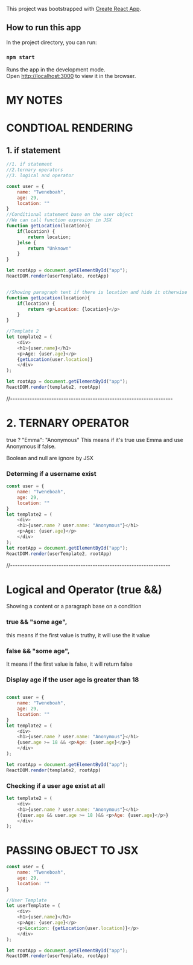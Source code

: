This project was bootstrapped with [Create React App](https://github.com/facebook/create-react-app).

## How to run this app

In the project directory, you can run:

### `npm start`

Runs the app in the development mode.<br>
Open [http://localhost:3000](http://localhost:3000) to view it in the browser.

# MY NOTES
# CONDTIOAL RENDERING
## 1. if statement
```javascript
//1. if statement
//2.ternary operators
//3. logical and operator

const user = {
    name: "Tweneboah",
    age: 29,
    location: ""
}
//Conditional statement base on the user object
//We can call function expresion in JSX
function getLocation(location){
    if(location) {
        return location;
    }else {
        return "Unknown"
    }
}

let rootApp = document.getElementById("app");
ReactDOM.render(userTemplate, rootApp)


//Showing paragraph text if there is location and hide it otherwise
function getLocation(location){
    if(location) {
        return <p>Location: {location}</p>
    }
}

//Template 2
let template2 = (
    <div>
    <h1>{user.name}</h1>
    <p>Age: {user.age}</p>
    {getLocation(user.location)}
    </div>
);

let rootApp = document.getElementById("app");
ReactDOM.render(template2, rootApp)
```
//-------------------------------------------------------------------

# 2. TERNARY OPERATOR
true ? "Emma": "Anonymous" This means if it's true use Emma and use Anonymous if false.

Boolean and null are ignore by JSX
### Determing if a username exist

```javascript
const user = {
    name: "Tweneboah",
    age: 29,
    location: ""
}
let template2 = (
    <div>
    <h1>{user.name ? user.name: "Anonymous"}</h1>
    <p>Age: {user.age}</p>
    </div>
);
let rootApp = document.getElementById("app");
ReactDOM.render(userTemplate2, rootApp)
```
//------------------------------------------------------------------

# Logical and Operator (true &&)
Showing a content or a paragraph base on a condition
### true && "some age", 
this means if the first value is truthy, it will use the it value

### false && "some age",
It means if the first value is false, it will return false

### Display age if the user age is greater than 18
```javascript

const user = {
    name: "Tweneboah",
    age: 29,
    location: ""
}
let template2 = (
    <div>
    <h1>{user.name ? user.name: "Anonymous"}</h1>
    {user.age >= 18 && <p>Age: {user.age}</p>}
    </div>
);

let rootApp = document.getElementById("app");
ReactDOM.render(template2, rootApp)
```
### Checking if a user age exist at all

```javascript
let template2 = (
    <div>
    <h1>{user.name ? user.name: "Anonymous"}</h1>
    {(user.age && user.age >= 18 )&& <p>Age: {user.age}</p>}
    </div>
);
```
# PASSING OBJECT TO JSX

```javascript
const user = {
    name: "Tweneboah",
    age: 29,
    location: ""
}

//User Template 
let userTemplate = (
    <div>
    <h1>{user.name}</h1>
    <p>Age: {user.age}</p>
    <p>Location: {getLocation(user.location)}</p>
    </div>
);

let rootApp = document.getElementById("app");
ReactDOM.render(userTemplate, rootApp)

```




